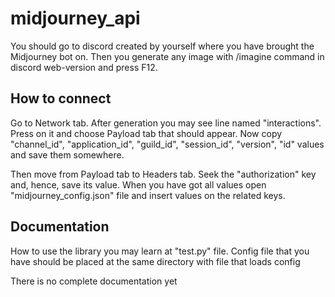 # midjourney_api

You should go to discord created by yourself where you have brought the Midjourney bot on. Then you generate any image with /imagine command in discord web-version and press F12. 

## How to connect
Go to Network tab. After generation you may see line named "interactions". Press on it and choose Payload tab that should appear. Now copy "channel_id", "application_id", "guild_id", "session_id", "version", "id" values and save them somewhere.

Then move from Payload tab to Headers tab. Seek the "authorization" key and, hence, save its value. When you have got all values open "midjourney_config.json" file and insert values on the related keys.

## Documentation
How to use the library you may learn at "test.py" file. Config file that you have should be placed at the same directory with file that loads config

There is no complete documentation yet
